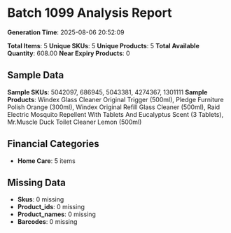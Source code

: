 # Batch 1099 Analysis Report

**Generation Time**: 2025-08-06 20:52:09

**Total Items**: 5
**Unique SKUs**: 5
**Unique Products**: 5
**Total Available Quantity**: 608.00
**Near Expiry Products**: 0

## Sample Data
**Sample SKUs**: 5042097, 686945, 5043381, 4274367, 1301111
**Sample Products**: Windex Glass Cleaner Original Trigger (500ml), Pledge Furniture Polish Orange (300ml), Windex Original Refill Glass Cleaner (500ml), Raid Electric Mosquito Repellent With Tablets And Eucalyptus Scent (3 Tablets), Mr.Muscle Duck Toilet Cleaner Lemon (500ml)

## Financial Categories
- **Home Care**: 5 items

## Missing Data
- **Skus**: 0 missing
- **Product_ids**: 0 missing
- **Product_names**: 0 missing
- **Barcodes**: 0 missing
